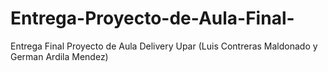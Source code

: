 # Entrega-Proyecto-de-Aula-Final-
Entrega Final Proyecto de Aula Delivery Upar (Luis Contreras Maldonado y German Ardila Mendez)
